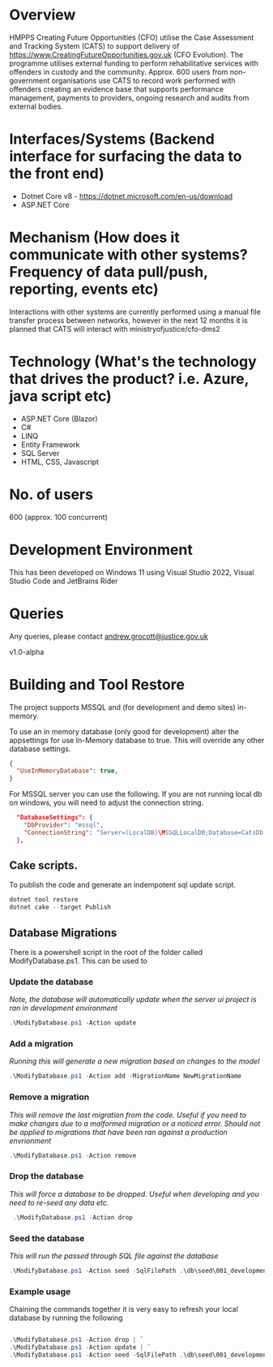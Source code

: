 # Overview

HMPPS Creating Future Opportunities (CFO) utilise the Case Assessment and Tracking System (CATS) to support delivery of https://www.CreatingFutureOpportunities.gov.uk (CFO Evolution). The programme utilises external funding to perform rehabilitative services with offenders in custody and the community. Approx. 600 users from non-government organisations use CATS to record work performed with offenders creating an evidence base that supports performance management, payments to providers, ongoing research and audits from external bodies.

# Interfaces/Systems (Backend interface for surfacing the data to the front end) 

* Dotnet Core v8 - https://dotnet.microsoft.com/en-us/download
* ASP.NET Core

# Mechanism (How does it communicate with other systems? Frequency of data pull/push, reporting, events etc) 

Interactions with other systems are currently performed using a manual file transfer process between networks, however in the next 12 months it is planned that CATS will interact with ministryofjustice/cfo-dms2 

# Technology (What's the technology that drives the product? i.e. Azure, java script etc) 

* ASP.NET Core (Blazor)
* C#
* LINQ
* Entity Framework
* SQL Server
* HTML, CSS, Javascript

# No. of users 

600 (approx. 100 concurrent)

# Development Environment

This has been developed on Windows 11 using Visual Studio 2022, Visual Studio Code and JetBrains Rider

# Queries

Any queries, please contact andrew.grocott@justice.gov.uk

v1.0-alpha

# Building and Tool Restore

The project supports MSSQL and (for development and demo sites) in-memory.

To use an in memory database (only good for development) alter the appsettings for use In-Memory database to true. This will
override any other database settings.

```json
{
  "UseInMemoryDatabase": true,
}
```


For MSSQL server you can use the following. If you are not running local db on windows, you will need to adjust the connection string.

```json
  "DatabaseSettings": {
    "DbProvider": "mssql",
    "ConnectionString": "Server=(LocalDB)\MSSQLLocalDB;Database=CatsDb;Integrated Security=True"
  },
```

## Cake scripts.

To publish the code and generate an indempotent sql update script.

```powershell
dotnet tool restore
dotnet cake --target Publish 
```

## Database Migrations

There is a powershell script in the root of the folder called ModifyDatabase.ps1. This can be used to 

### Update the database

*Note, the database will automatically update when the server ui project is ran in development environment*

```powershell
.\ModifyDatabase.ps1 -Action update
```

### Add a migration

*Running this will generate a new migration based on changes to the model*

```powershell
.\ModifyDatabase.ps1 -Action add -MigrationName NewMigrationName
```

### Remove a migration

*This will remove the last migration from the code. Useful if you need to make changes due to a malformed migration or a noticed error. Should not be applied to migrations that have been ran against a production envrionment*

```powershell
.\ModifyDatabase.ps1 -Action remove
```

### Drop the database

*This will force a database to be dropped. Useful when developing and you need to re-seed any data etc.*

```powershell
 .\ModifyDatabase.ps1 -Action drop
```

### Seed the database

*This will run the passed through SQL file against the database*

```powershell
.\ModifyDatabase.ps1 -Action seed -SqlFilePath .\db\seed\001_development_seed.sql
```

### Example usage

Chaining the commands together it is very easy to refresh your local database by running the following

```powershell

.\ModifyDatabase.ps1 -Action drop | `
.\ModifyDatabase.ps1 -Action update | `
.\ModifyDatabase.ps1 -Action seed -SqlFilePath .\db\seed\001_development_seed.sql

```




